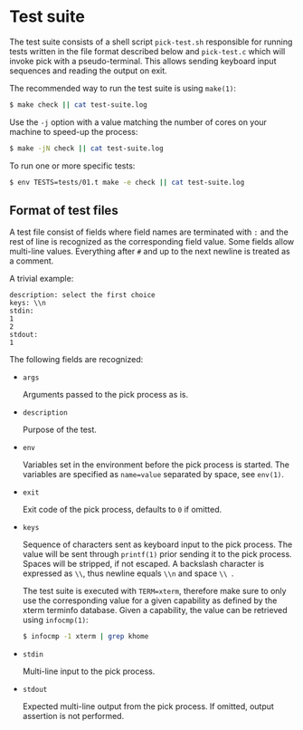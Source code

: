# Test suite

The test suite consists of a shell script `pick-test.sh` responsible for running
tests written in the file format described below and `pick-test.c` which will
invoke pick with a pseudo-terminal.
This allows sending keyboard input sequences and reading the output on exit.

The recommended way to run the test suite is using `make(1)`:

```sh
$ make check || cat test-suite.log
```

Use the `-j` option with a value matching the number of cores on your machine to
speed-up the process:

```sh
$ make -jN check || cat test-suite.log
```

To run one or more specific tests:

```sh
$ env TESTS=tests/01.t make -e check || cat test-suite.log
```

## Format of test files

A test file consist of fields where field names are terminated with `:` and the
rest of line is recognized as the corresponding field value.
Some fields allow multi-line values.
Everything after `#` and up to the next newline is treated as a comment.

A trivial example:

```
description: select the first choice
keys: \\n
stdin:
1
2
stdout:
1
```

The following fields are recognized:

- `args`

  Arguments passed to the pick process as is.

- `description`

  Purpose of the test.

- `env`

  Variables set in the environment before the pick process is
  started.
  The variables are specified as `name=value` separated by space,
  see `env(1)`.

- `exit`

  Exit code of the pick process,
  defaults to `0` if omitted.

- `keys`

  Sequence of characters sent as keyboard input to the pick process.
  The value will be sent through `printf(1)` prior sending it to the pick
  process.
  Spaces will be stripped,
  if not escaped.
  A backslash character is expressed as `\\`,
  thus newline equals `\\n` and space `\\ `.

  The test suite is executed with `TERM=xterm`,
  therefore make sure to only use the corresponding value for a given capability
  as defined by the xterm terminfo database.
  Given a capability,
  the value can be retrieved using `infocmp(1)`:

  ```sh
  $ infocmp -1 xterm | grep khome
  ```

- `stdin`

  Multi-line input to the pick process.

- `stdout`

  Expected multi-line output from the pick process.
  If omitted,
  output assertion is not performed.

